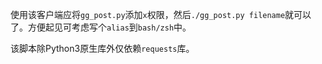 使用该客户端应将`gg_post.py`添加`x`权限，然后`./gg_post.py filename`就可以了。方便起见可考虑写个`alias`到`bash/zsh`中。

该脚本除Python3原生库外仅依赖`requests`库。
